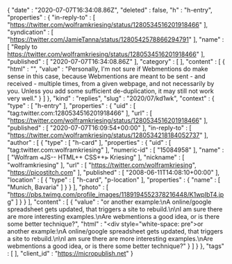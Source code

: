 {
  "date" : "2020-07-07T16:34:08.86Z",
  "deleted" : false,
  "h" : "h-entry",
  "properties" : {
    "in-reply-to" : [ "https://twitter.com/wolframkriesing/status/1280534516201918466" ],
    "syndication" : [ "https://twitter.com/JamieTanna/status/1280542578866294791" ],
    "name" : [ "Reply to https://twitter.com/wolframkriesing/status/1280534516201918466" ],
    "published" : [ "2020-07-07T16:34:08.86Z" ],
    "category" : [ ],
    "content" : [ {
      "html" : "",
      "value" : "Personally, I'm not sure if Webmentions do make sense in this case, because Webmentions are meant to be sent - and received - multiple times, from a given webpage, and not necessarily by you. Unless you add some sufficient de-duplication, it may still not work very well."
    } ]
  },
  "kind" : "replies",
  "slug" : "2020/07/kd1wk",
  "context" : {
    "type" : [ "h-entry" ],
    "properties" : {
      "uid" : [ "tag:twitter.com:1280534516201918466" ],
      "url" : [ "https://twitter.com/wolframkriesing/status/1280534516201918466" ],
      "published" : [ "2020-07-07T16:09:54+00:00" ],
      "in-reply-to" : [ "https://twitter.com/wolframkriesing/status/1280534218184052737" ],
      "author" : [ {
        "type" : [ "h-card" ],
        "properties" : {
          "uid" : [ "tag:twitter.com:wolframkriesing" ],
          "numeric-id" : [ "15084958" ],
          "name" : [ "Wolfram ⪡JS-- HTML++ CSS++⪢ Kriesing" ],
          "nickname" : [ "wolframkriesing" ],
          "url" : [ "https://twitter.com/wolframkriesing", "https://picostitch.com" ],
          "published" : [ "2008-06-11T14:08:10+00:00" ],
          "location" : [ {
            "type" : [ "h-card", "p-location" ],
            "properties" : {
              "name" : [ "Munich, Bavaria" ]
            }
          } ],
          "photo" : [ "https://pbs.twimg.com/profile_images/1189194552378216448/K1wpIbT4.jpg" ]
        }
      } ],
      "content" : [ {
        "value" : "or another example:\nA online/google spreadsheet gets updated, that triggers a site to rebuild.\n\nI am sure there are more interesting examples.\nAre webmentions a good idea, or is there some better technique?",
        "html" : "<div style=\"white-space: pre\">or another example:\nA online/google spreadsheet gets updated, that triggers a site to rebuild.\n\nI am sure there are more interesting examples.\nAre webmentions a good idea, or is there some better technique?</div>"
      } ]
    }
  },
  "tags" : [ ],
  "client_id" : "https://micropublish.net"
}
